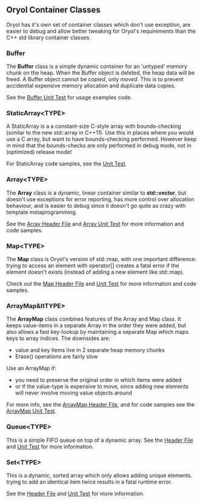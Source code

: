 ## Oryol Container Classes

Oryol has it's own set of container classes which don't use exception, are
easier to debug and allow better tweaking for Oryol's requirements than the
C++ std library container classes.

### Buffer

The **Buffer** class is a simple dynamic container for an 'untyped' memory
chunk on the heap. When the Buffer object is deleted, the heap data will be
freed. A Buffer object cannot be _copied_, only _moved_. This is to prevent
accidential expensive memory allocation and duplicate data copies.

See the [Buffer Unit Test](../UnitTests/BufferTest.cc) for
usage examples code.

### StaticArray&lt;TYPE&gt;

A StaticArray is a a constant-size C-style array with bounds-checking
(similar to the new std::array in C++11). Use this in places where
you would use a C array, but want to have bounds-checking performed.
However keep in mind that the bounds-checks are only
performed in debug mode, not in (optimized) release mode!

For StaticArray code samples, see the [Unit Test](../UnitTests/StaticArrayTest.cc). 

### Array&lt;TYPE&gt;

The **Array** class is a dynamic, linear container similar to 
**std::vector**, but doesn't use exceptions for error reporting,
has more control over allocation behaviour, and is easier to debug
since it doesn't go quite as crazy with template metaprogramming.

See the [Array Header File](Array.h) and 
[Array Unit Test](../UnitTests/ArrayTest.cc) for more
information and code samples.

### Map&lt;TYPE&gt;

The **Map** class is Oryol's version of std::map, with one important
difference: trying to access an element with operator\[\] creates
a fatal error if the element doesn't exists (instead of adding
a new element like std::map).

Check out the [Map Header File](Map.h) and [Unit Test](../UnitTests/MapTest.cc)
for more information and code samples.

### ArrayMap&ltTYPE&gt;

The **ArrayMap** class combines features of the Array and Map class.
It keeps value-items in a separate Array in the order they were added,
but also allows a fast key-lookup by maintaining a separate Map
which maps keys to array indices. The downsides are:

- value and key items live in 2 separate heap memory chunks
- Erase() operations are fairly slow

Use an ArrayMap if:

- you need to preserve the original order in which items were added
- or if the value-type is expensive to move, since adding new elements
will never involve moving value objects around

For more info, see the [ArrayMap Header File](ArrayMap.h), and for
code samples see the [ArrayMap Unit Test](../UnitTests/ArrayMapTest.cc).

### Queue&lt;TYPE&gt;

This is a simple FIFO queue on top of
a dynamic array. See the [Header File](Queue.h) and
[Unit Test](../UnitTests/QueueTest.cc) for more 
information.

### Set&lt;TYPE&gt;

This is a dynamic, sorted array which only allows adding
unique elements. trying to add an identical item
twice results in a fatal runtime error.

See the [Header File](Set.h) and [Unit Test](../UnitTests/Set.cc) for more information.